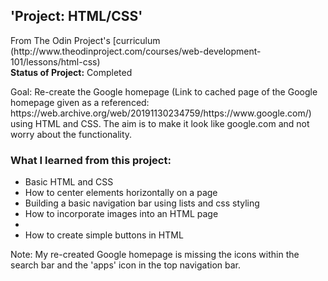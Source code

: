 <p>
<h2>'Project: HTML/CSS'</h2>
From The Odin Project's [curriculum (http://www.theodinproject.com/courses/web-development-101/lessons/html-css)
<br>
<strong>Status of Project:</strong> Completed
<br>
<p>Goal: Re-create the Google homepage (Link to cached page of the Google homepage given as a referenced: https://web.archive.org/web/20191130234759/https://www.google.com/) using HTML and CSS. The aim is to make it look like google.com and not worry about the functionality.</p>

<h3>What I learned from this project:</h3>
<ul>
  <li>Basic HTML and CSS</li>
  <li>How to center elements horizontally on a page</li>
  <li>Building a basic navigation bar using lists and css styling</li>
  <li>How to incorporate images into an HTML page<li>
  <li>How to create simple buttons in HTML</li>
  </ul>
  
Note: My re-created Google homepage is missing the icons within the search bar and the 'apps' icon in the top navigation bar. 
